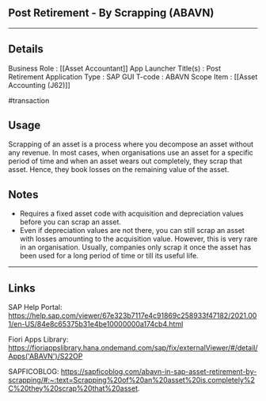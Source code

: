 
## Post Retirement - By Scrapping (ABAVN)
---
## Details
Business Role                  :  [[Asset Accountant]]
App Launcher Title(s)     :  Post Retirement
Application Type             :  SAP GUI
T-code                             :  ABAVN
Scope Item                      :  [[Asset Accounting (J62)]]

#transaction 

## Usage
Scrapping of an asset is a process where you decompose an asset without any revenue. In most cases, when organisations use an asset for a specific period of time and when an asset wears out completely, they scrap that asset. Hence, they book losses on the remaining value of the asset. 

## Notes
- Requires a fixed asset code with acquisition and depreciation values before you can scrap an asset. 
- Even if depreciation values are not there, you can still scrap an asset with losses amounting to the acquisition value. However, this is very rare in an organisation. Usually, companies only scrap it once the asset has been used for a long period of time or till its useful life. 



---
## Links
SAP Help Portal: https://help.sap.com/viewer/67e323b7117e4c91869c258933f47182/2021.001/en-US/84e8c65375b31e4be10000000a174cb4.html

Fiori Apps Library: https://fioriappslibrary.hana.ondemand.com/sap/fix/externalViewer/#/detail/Apps('ABAVN')/S22OP

SAPFICOBLOG: https://sapficoblog.com/abavn-in-sap-asset-retirement-by-scrapping/#:~:text=Scrapping%20of%20an%20asset%20is,completely%2C%20they%20scrap%20that%20asset.